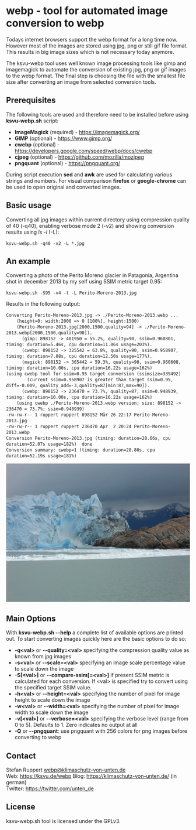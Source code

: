 # webp - tool for automated image conversion to webp

Todays internet browsers support the webp format for a long time now. However most
of the images are stored using jpg, png or still gif file format. This results in
big image sizes which is not necessary today anymore.

The ksvu-webp tool uses well known image processing tools like gimp and imagemagick
to automate the conversion of existing jpg, png or gif images to the webp format.
The final step is choosing the file with the smallest file size after converting an
image from selected conversion tools.

## Prerequisites

The following tools are used and therefore need to be installed before using
**ksvu-webp.sh** script:

* **ImageMagick** (required) - https://imagemagick.org/
* **GIMP** (optional)        - https://www.gimp.org/
* **cwebp** (optional)       - https://developers.google.com/speed/webp/docs/cwebp
* **cjpeg**  (optional)      - https://github.com/mozilla/mozjpeg
* **pngquant** (optional)    - https://pngquant.org/

During script execution **sed** and **awk** are used for calculating various strings
and numbers. For visual comparison **firefox** or **google-chrome** can be used to
open original and converted images.

## Basic usage

Converting all jpg images within current directory using compression quality of 40 (-q40),
enabling verbose mode 2 (-v2) and showing conversion results using *ls -l* (-L):

    ksvu-webp.sh -q40 -v2 -L *.jpg

## An example

Converting a photo of the Perito Moreno glacier in Patagonia, Argentina shot in december
2013 by my self using SSIM metric target 0.95:

    ksvu-webp.sh -S95 -v4 -t -L Perito-Moreno-2013.jpg

Results in the following output:

    Converting Perito-Moreno-2013.jpg -> ./Perito-Moreno-2013.webp ...
        (height=0: width:2000 => 0 [100%], height:1500)
    	(Perito-Moreno-2013.jpg[2000,1500,quality=94] -> ./Perito-Moreno-2013.webp[2000,1500,quality=90]).
          (gimp: 898152 -> 401950 = 55.2%, quality=90, ssim=0.960801, timing: duration=5.46s, cpu duration=11.06s usage=203%).
      	  (cwebp: 898152 -> 325542 = 63.8%, quality=90, ssim=0.958907, timing: duration=7.08s, cpu duration=12.50s usage=177%).
          (magick: 898152 -> 365442 = 59.3%, quality=90, ssim=0.960608, timing: duration=10.00s, cpu duration=16.22s usage=162%)
	(using cwebp tool for ssim=0.95 target conversion (ssimsize=339492)
            (current ssim=0.958907 is greater than target ssim=0.95, diff=-0.009, quality_add=-3,quality=87[min:87,max=90]).
          (cwebp: 898152 -> 236470 = 73.7%, quality=87, ssim=0.948939, timing: duration=10.00s, cpu duration=16.22s usage=162%)
        (using cwebp ./Perito-Moreno-2013.webp version; size: 898152 -> 236470 = 73.7%; ssim=0.948939)
    -rw-rw-r-- 1 ruppert ruppert 898152 Mär 26 22:17 Perito-Moreno-2013.jpg
    -rw-rw-r-- 1 ruppert ruppert 236470 Apr  2 20:24 Perito-Moreno-2013.webp
    Conversion Perito-Moreno-2013.jpg (timing: duration=28.66s, cpu duration=52.07s usage=182%)  done
    Conversion summary: cwebp=1 (timing: duration=28.80s, cpu duration=52.19s usage=181%) 

![Perito Moreno glacier](https://github.com/klimaschutz-von-unten-de/webp/blob/main/Perito-Moreno-2013.webp "Perito-Moreno glacier in 2013")

## Main Options

With **ksvu-webp.sh --help** a complete list of available options are printed out. To start
converting images quickly here are the basic options to do so:

* **-q\<val>** or **--quality=\<val>** specifying the compression quality value as known from jpg images
* **-s\<val>** or **--scale=\<val>** specifying an image scale percentage value to scale down the image
* **-S[\<val>]** or **--compare-ssim[=\<val>]** if present SSIM metric is calculated for each conversion. If \<val> is specified try to convert using the specified target SSIM value.
* **-h\<val>** or **--height=\<val>** specifying the number of pixel for image height to scale down the image
* **-w\<val>** or **--width=\<val>** specifying the number of pixel for image width to scale down the image
* **-v[\<val>]** or **--verbose=\<val>** specifying the verbose level (range from 0 to 5). Defaults to 1. Zero indicates no output at all
* **-Q** or **--pngquant**: use pngquant with 256 colors for png images before converting to webp

## Contact

Stefan Ruppert <webp@klimaschutz-von-unten.de>  
Web:     https://ksvu.de/webp
Blog:    https://klimaschutz-von-unten.de/ (in german)  
Twitter: https://twitter.com/unten_de  

## License

ksvu-webp.sh tool is licensed under the GPLv3.
